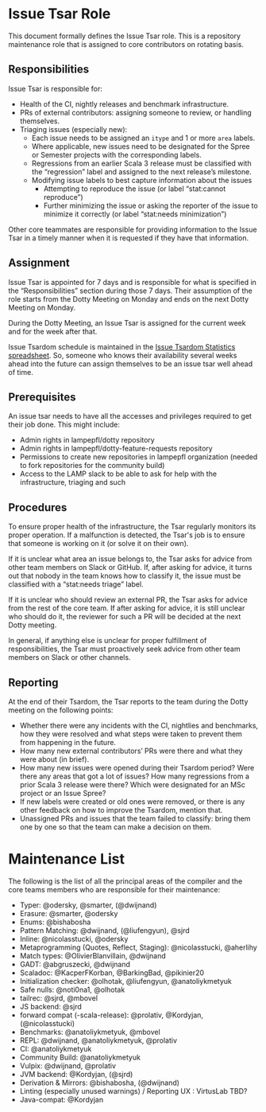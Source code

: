 # Issue Tsar Role
This document formally defines the Issue Tsar role. This is a repository maintenance role that is assigned to core contributors on rotating basis.

## Responsibilities
Issue Tsar is responsible for:
- Health of the CI, nightly releases and benchmark infrastructure.
- PRs of external contributors: assigning someone to review, or handling themselves.
- Triaging issues (especially new):
  - Each issue needs to be assigned an `itype` and 1 or more `area` labels.
  - Where applicable, new issues need to be designated for the Spree or Semester projects with the corresponding labels.
  - Regressions from an earlier Scala 3 release must be classified with the “regression” label and assigned to the next release’s milestone.
  - Modifying issue labels to best capture information about the issues
    - Attempting to reproduce the issue (or label “stat:cannot reproduce”)
    - Further minimizing the issue or asking the reporter of the issue to minimize it correctly (or label “stat:needs minimization”)

Other core teammates are responsible for providing information to the Issue Tsar in a timely manner when it is requested if they have that information.

## Assignment
Issue Tsar is appointed for 7 days and is responsible for what is specified in the “Responsibilities” section during those 7 days. Their assumption of the role starts from the Dotty Meeting on Monday and ends on the next Dotty Meeting on Monday.

During the Dotty Meeting, an Issue Tsar is assigned for the current week and for the week after that.

Issue Tsardom schedule is maintained in the [Issue Tsardom Statistics spreadsheet](https://docs.google.com/spreadsheets/d/19IAqNzHfJ9rsii3EsjIGwPz5BLTFJs_byGM3FprmX3E/edit?usp=sharing). So, someone who knows their availability several weeks ahead into the future can assign themselves to be an issue tsar well ahead of time.

## Prerequisites
An issue tsar needs to have all the accesses and privileges required to get their job done. This might include:
- Admin rights in lampepfl/dotty repository
- Admin rights in lampepfl/dotty-feature-requests repository
- Permissions to create new repositories in lampepfl organization (needed to fork repositories for the community build)
- Access to the LAMP slack to be able to ask for help with the infrastructure, triaging and such

## Procedures
To ensure proper health of the infrastructure, the Tsar regularly monitors its proper operation. If a malfunction is detected, the Tsar's job is to ensure that someone is working on it (or solve it on their own).

If it is unclear what area an issue belongs to, the Tsar asks for advice from other team members on Slack or GitHub. If, after asking for advice, it turns out that nobody in the team knows how to classify it, the issue must be classified with a “stat:needs triage” label.

If it is unclear who should review an external PR, the Tsar asks for advice from the rest of the core team. If after asking for advice, it is still unclear who should do it, the reviewer for such a PR will be decided at the next Dotty meeting.

In general, if anything else is unclear for proper fulfillment of responsibilities, the Tsar must proactively seek advice from other team members on Slack or other channels.

## Reporting
At the end of their Tsardom, the Tsar reports to the team during the Dotty meeting on the following points:

- Whether there were any incidents with the CI, nightlies and benchmarks, how they were resolved and what steps were taken to prevent them from happening in the future.
- How many new external contributors’ PRs were there and what they were about (in brief).
- How many new issues were opened during their Tsardom period? Were there any areas that got a lot of issues? How many regressions from a prior Scala 3 release were there? Which were designated for an MSc project or an Issue Spree?
- If new labels were created or old ones were removed, or there is any other feedback on how to improve the Tsardom, mention that.
- Unassigned PRs and issues that the team failed to classify: bring them one by one so that the team can make a decision on them.

# Maintenance List
The following is the list of all the principal areas of the compiler and the core teams members who are responsible for their maintenance:

- Typer: @odersky, @smarter, (@dwijnand)
- Erasure: @smarter, @odersky
- Enums: @bishabosha
- Pattern Matching: @dwijnand, (@liufengyun), @sjrd
- Inline: @nicolasstucki, @odersky
- Metaprogramming (Quotes, Reflect, Staging): @nicolasstucki, @aherlihy
- Match types: @OlivierBlanvillain, @dwijnand
- GADT: @abgruszecki, @dwijnand
- Scaladoc: @KacperFKorban,  @BarkingBad, @pikinier20
- Initialization checker: @olhotak, @liufengyun, @anatoliykmetyuk
- Safe nulls: @noti0na1, @olhotak
- tailrec: @sjrd, @mbovel
- JS backend: @sjrd
- forward compat (-scala-release): @prolativ, @Kordyjan, (@nicolasstucki)
- Benchmarks: @anatoliykmetyuk, @mbovel
- REPL: @dwijnand, @anatoliykmetyuk, @prolativ
- CI: @anatoliykmetyuk
- Community Build: @anatoliykmetyuk
- Vulpix: @dwijnand, @prolativ
- JVM backend: @Kordyjan, (@sjrd)
- Derivation & Mirrors: @bishabosha, (@dwijnand)
- Linting (especially unused warnings) / Reporting UX  : VirtusLab TBD?
- Java-compat: @Kordyjan

